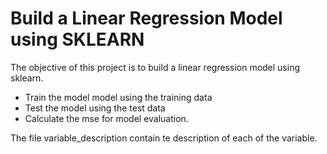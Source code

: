 # Build a Linear Regression Model using SKLEARN

The objective of this project is to build a linear regression model using  sklearn.

- Train the model model using the training data 
- Test the model using the test data
- Calculate the mse for model evaluation.

The file variable_description contain te description of each of the variable.
